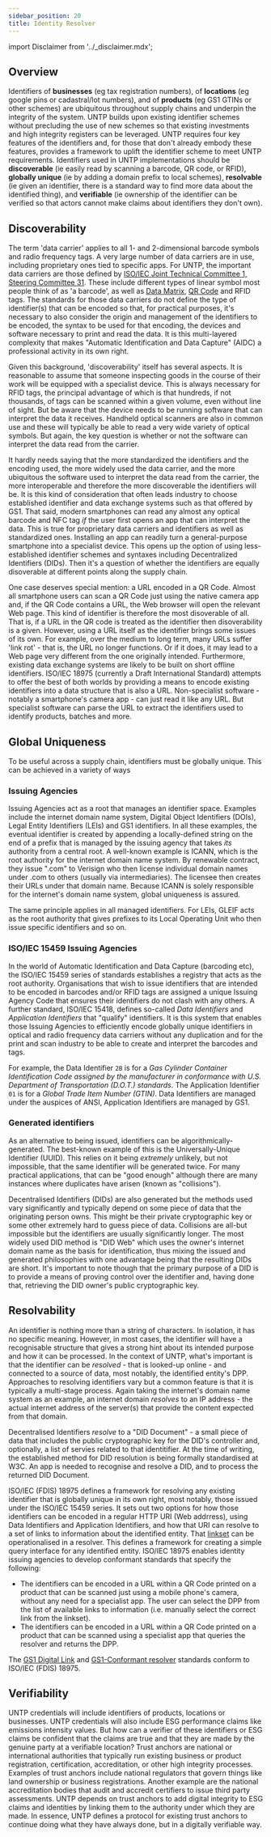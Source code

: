 ```yaml
---
sidebar_position: 20
title: Identity Resolver
---
```


import Disclaimer from '../\_disclaimer.mdx';

<Disclaimer />

## Overview

Identifiers of **businesses** (eg tax registration numbers), of **locations** (eg google pins or cadastral/lot numbers), and of **products** (eg GS1 GTINs or other schemes) are ubiquitous throughout supply chains and underpin the integrity of the system. UNTP builds upon existing identifier schemes without precluding the use of new schemes so that existing investments and high integrity registers can be leveraged. UNTP requires four key features of the identifiers and, for those that don't already embody these features, provides a framework to uplift the identifier scheme to meet UNTP requirements. Identifiers used in UNTP implementations should be **discoverable** (ie easily read by scanning a barcode, QR code, or RFID), **globally unique** (ie by adding a domain prefix to local schemes), **resolvable** (ie given an identifier, there is a standard way to find more data about the identified thing), and **verifiable** (ie ownership of the identifier can be verified so that actors cannot make claims about identifiers they don't own). 

## Discoverability

The term 'data carrier' applies to all 1- and 2-dimensional barcode symbols and radio frequency tags. A very large number of data carriers are in use, including proprietary ones tied to specific apps. For UNTP, the important data carriers are those defined by [ISO/IEC Joint Technical Committee 1, Steering Committee 31](https://www.iso.org/committee/45332.html). These include different types of linear symbol most people think of as 'a barcode', as well as [Data Matrix](https://www.iso.org/standard/80926.html), [QR Code](https://www.iso.org/standard/83389.html) and RFID tags. The standards for those data carriers do not define the type of identifier(s) that can be encoded so that, for practical purposes, it's necessary to also consider the origin and management of the identifiers to be encoded, the syntax to be used for that encoding, the devices and software necessary to print and read the data. It is this multi-layered complexity that makes "Automatic Identification and Data Capture" (AIDC) a professional activity in its own right.

Given this background, 'discoverability' itself has several aspects. It is reasonable to assume that someone inspecting goods in the course of their work will be equipped with a specialist device. This is always necessary for RFID tags, the principal advantage of which is that hundreds, if not thousands, of tags can be scanned within a given volume, even without line of sight. But be aware that the device needs to be running software that can interpret the data it receives. Handheld optical scanners are also in common use and these will typically be able to read a very wide variety of optical symbols. But again, the key question is whether or not the software can interpret the data read from the carrier. 

It hardly needs saying that the more standardized the identifiers and the encoding used, the more widely used the data carrier, and the more ubiquitous the software used to interpret the data read from the carrier, the more interoperable and therefore the more discoverable the identifiers will be. It is this kind of consideration that often leads industry to choose established identifier and data exchange systems such as that offered by GS1. That said, modern smartphones can read any almost any optical barcode and NFC tag *if* the user first opens an app that can interpret the data. This is true for proprietary data carriers and identifiers as well as standardized ones. Installing an app can readily turn a general-purpose smartphone into a specialist device. This opens up the option of using less-established identifier schemes and syntaxes including Decentralized Identifiers (DIDs). Then it's a question of whether the identifiers are equally disoverable at different points along the supply chain.

One case deserves special mention: a URL encoded in a QR Code. Almost all smartphone users can scan a QR Code just using the native camera app and, if the QR Code contains a URL, the Web browser will open the relevant Web page. This kind of identifier is therefore the most disoverable of all. That is, if a URL in the QR code is treated as the identifier then disoverability is a given. However, using a URL itself as the identifier brings some issues of its own. For example, over the medium to long term, many URLs suffer 'link rot' - that is, the URL no longer functions. Or if it does, it may lead to a Web page very different from the one originally intended. Furthermore, existing data exchange systems are likely to be built on short offline identifiers. ISO/IEC 18975 (currently a Draft International Standard) attempts to offer the best of both worlds by providing a means to encode existing identifiers into a data structure that is also a URL. Non-specialist software - notably a smartphone's camera app - can just read it like any URL. But specialist software can parse the URL to extract the identifiers used to identify products, batches and more.



## Global Uniqueness
To be useful across a supply chain, identifiers must be globally unique. This can be achieved in a variety of ways

### Issuing Agencies
Issuing Agencies act as a root that manages an identifier space. Examples include the internet domain name system, Digital Object Identifiers (DOIs), Legal Entity Identifiers (LEIs) and GS1 identifiers. In all these examples, the eventual identifier is created by appending a locally-defined string on the end of a prefix that is managed by the issuing agency that takes *its* authority from a central root. A well-known example is ICANN, which is the root authority for the internet domain name system. By renewable contract, they issue ".com" to Verisign who then license individual domain names under .com to others (usually via intermediaries). The licensee then creates their URLs under that domain name. Because ICANN is solely responsible for the internet's domain name system, global uniqueness is assured.

The same principle applies in all managed identifiers. For LEIs, GLEIF acts as the root authority that gives prefixes to its Local Operating Unit who then issue specific identifiers and so on.

### ISO/IEC 15459 Issuing Agencies
In the world of Automatic Identification and Data Capture (barcoding etc), the ISO/IEC 15459 series of standards establishes a registry that acts as the root authority. Organisations that wish to issue identifiers that are intended to be encoded in barcodes and/or RFID tags are assigned a unique Issuing Agency Code that ensures their identifiers do not clash with any others. A further standard, ISO/IEC 15418, defines so-called *Data Identifiers* and *Application Identifiers* that "qualify" identifiers. It is this system that enables those Issuing Agencies to efficiently encode globally unique identifiers in optical and radio frequency data carriers without any duplication and for the print and scan industry to be able to create and interpret the barcodes and tags.

For example, the Data Identifier `2B` is for a *Gas Cylinder Container Identification Code assigned by the manufacturer in conformance with U.S. Department of Transportation (D.O.T.) standards*. The Application Identifier `01` is for a *Global Trade Item Number (GTIN)*. Data Identifiers are managed under the auspices of ANSI, Application Identifiers are managed by GS1.

### Generated identifiers
As an alternative to being issued, identifiers can be algorithmically-generated. The best-known example of this is the Universally-Unique Identifier (UUID). This relies on it being *extremely* unlikely, but not impossible, that the same identifier will be generated twice. For many practical applications, that can be "good enough" although there are many instances where duplicates have arisen (known as "collisions").

Decentralised Identifiers (DIDs) are also generated but the methods used vary significantly and typically depend on some piece of data that the originating person owns. This might be their private cryptographic key or some other extremely hard to guess piece of data. Collisions are all-but impossible but the identifiers are usually significantly longer. The most widely used DID method is "DID Web" which uses the owner's internet domain name as the basis for identification, thus mixing the issued and generated philosophies with one advantage being that the resulting DIDs are short. It's important to note though that the primary purpose of a DID is to provide a means of proving control over the identifier and, having done that, retrieving the DID owner's public cryptographic key.

## Resolvability
An identifier is nothing more than a string of characters. In isolation, it has no specific meaning. However, in most cases, the identifier will have a recognisable structure that gives a strong hint about its intended purpose and how it can be processed. In the context of UNTP, what's important is that the identifier can be *resolved* - that is looked-up online - and connected to a source of data, most notably, the identified entity's DPP. Approaches to resolving identifiers vary but a common feature is that it is typically a multi-stage process. Again taking the internet's domain name system as an example, an internet domain *resolves* to an IP address - the actual internet address of the server(s) that provide the content expected from that domain. 

Decentralised Identifiers *resolve* to a "DID Document" - a small piece of data that includes the public cryptographic key for the DID's controller and, optionally, a list of servies related to that identitifier. At the time of writing, the established method for DID resolution is being formally standardised at W3C. An app is needed to recognise and resolve a DID, and to process the returned DID Document.

ISO/IEC (FDIS) 18975 defines a framework for resolving any existing identifier that is globally unique in its own right, most notably, those issued under the ISO/IEC 15459 series. It sets out two options for how those identifiers can be encoded in a regular HTTP URI (Web addrress), using Data Identifiers and Application Identifiers, and how that URI can resolve to a set of links to information about the identified entity. That [linkset](https://datatracker.ietf.org/doc/rfc9264/) can be operationalised in a resolver. This defines a framework for creating a simple query interface for any identified entity. ISO/IEC 18975 enables identity issuing agencies to develop conformant standards that specify the following:
* The identifiers can be encoded in a URL within a QR Code printed on a product that can be scanned just using a mobile phone's camera, without any need for a specialist app. The user can select the DPP from the list of available links to information (i.e. manually select the correct link from the linkset).
* The identifiers can be encoded in a URL within a QR Code printed on a product that can be scanned using a specialist app that queries the resolver and returns the DPP.

The [GS1 Digital Link](https://ref.gs1.org/standards/digital-link/uri-syntax/) and [GS1-Conformant resolver](https://ref.gs1.org/standards/resolver/) standards conform to ISO/IEC (FDIS) 18975.

## Verifiability 

UNTP credentials will include identifiers of products, locations or businesses.  UNTP credentials will also include ESG performance claims like emissions intensity values. But how can a verifier of these identifiers or ESG claims be confident that the claims are true and that they are made by the genuine party at a verifiable location? Trust anchors are national or international authorities that typically run existing business or product registration, certification, accreditation, or other high integrity processes. Examples of trust anchors include national regulators that govern things like land ownership or business registrations. Another example are the national accreditation bodies that audit and accredit certifiers to issue third party assessments. UNTP depends on trust anchors to add digital integrity to ESG claims and identities by linking them to the authority under which they are made. In essence, UNTP defines a protocol for existing trust anchors to continue doing what they have always done, but in a digitally verifiable way.
